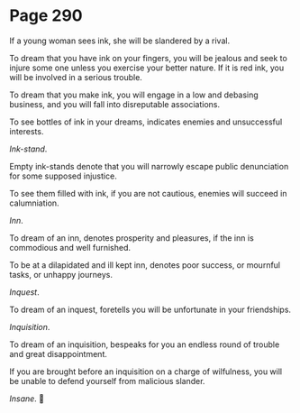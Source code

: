 # Page 290
If a young woman sees ink, she will be slandered by a rival.


To dream that you have ink on your fingers, you will be jealous
and seek to injure some one unless you exercise your better nature.
If it is red ink, you will be involved in a serious trouble.


To dream that you make ink, you will engage in a low and debasing business,
and you will fall into disreputable associations.


To see bottles of ink in your dreams, indicates enemies
and unsuccessful interests.


_Ink-stand_.


Empty ink-stands denote that you will narrowly escape public denunciation
for some supposed injustice.


To see them filled with ink, if you are not cautious, enemies will
succeed in calumniation.


_Inn_.


To dream of an inn, denotes prosperity and pleasures, if the inn
is commodious and well furnished.


To be at a dilapidated and ill kept inn, denotes poor success,
or mournful tasks, or unhappy journeys.


_Inquest_.


To dream of an inquest, foretells you will be unfortunate
in your friendships.


_Inquisition_.


To dream of an inquisition, bespeaks for you an endless round
of trouble and great disappointment.


If you are brought before an inquisition on a charge of wilfulness,
you will be unable to defend yourself from malicious slander.


_Insane_.
